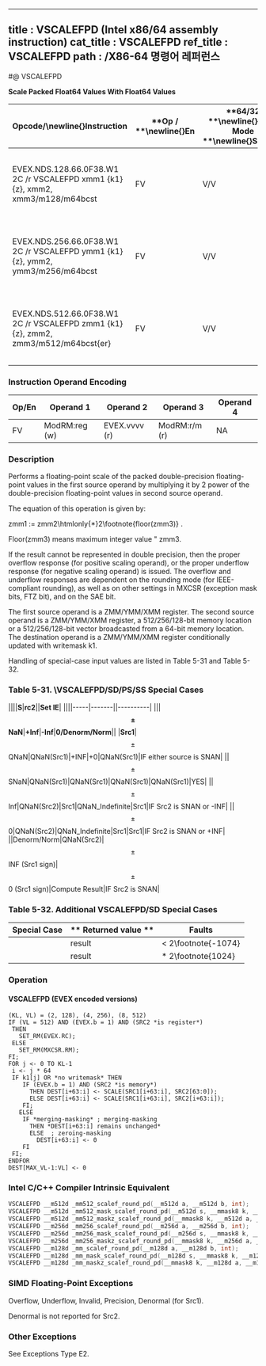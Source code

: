 ----------------------------
title : VSCALEFPD (Intel x86/64 assembly instruction)
cat_title : VSCALEFPD
ref_title : VSCALEFPD
path : /X86-64 명령어 레퍼런스
----------------------------
#@ VSCALEFPD

**Scale Packed Float64 Values With Float64 Values**

|**Opcode/**\newline{}**Instruction**|**Op / **\newline{}**En**|**64/32 **\newline{}**bit Mode **\newline{}**Support**|**CPUID **\newline{}**Feature **\newline{}**Flag**|**Description**|
|------------------------------------|-------------------------|------------------------------------------------------|--------------------------------------------------|---------------|
|EVEX.NDS.128.66.0F38.W1 2C /r VSCALEFPD xmm1 {k1}{z}, xmm2, xmm3/m128/m64bcst|FV|V/V|AVX512VLAVX512F|Scale the packed double-precision floating-point values in xmm2 using values from xmm3/m128/m64bcst. Under writemask k1.|
|EVEX.NDS.256.66.0F38.W1 2C /r VSCALEFPD ymm1 {k1}{z}, ymm2, ymm3/m256/m64bcst|FV|V/V|AVX512VLAVX512F|Scale the packed double-precision floating-point values in ymm2 using values from ymm3/m256/m64bcst. Under writemask k1.|
|EVEX.NDS.512.66.0F38.W1 2C /r VSCALEFPD zmm1 {k1}{z}, zmm2, zmm3/m512/m64bcst{er}|FV|V/V|AVX512F|Scale the packed double-precision floating-point values in zmm2 using values from zmm3/m512/m64bcst. Under writemask k1.|
### Instruction Operand Encoding


|Op/En|Operand 1|Operand 2|Operand 3|Operand 4|
|-----|---------|---------|---------|---------|
|FV|ModRM:reg (w)|EVEX.vvvv (r)|ModRM:r/m (r)|NA|
### Description


Performs a floating-point scale of the packed double-precision floating-point values in the first source operand by multiplying it by 2 power of the double-precision floating-point values in second source operand.

The equation of this operation is given by:

zmm1 := zmm2\htmlonly{*}2\footnote{floor(zmm3)} .

Floor(zmm3) means maximum integer value  " zmm3.

If the result cannot be represented in double precision, then the proper overflow response (for positive scaling operand), or the proper underflow response (for negative scaling operand) is issued. The overflow and underflow responses are dependent on the rounding mode (for IEEE-compliant rounding), as well as on other settings in MXCSR (exception mask bits, FTZ bit), and on the SAE bit.

The first source operand is a ZMM/YMM/XMM register. The second source operand is a ZMM/YMM/XMM register, a 512/256/128-bit memory location or a 512/256/128-bit vector broadcasted from a 64-bit memory location. The destination operand is a ZMM/YMM/XMM register conditionally updated with writemask k1.

Handling of special-case input values are listed in Table 5-31 and Table 5-32.

### Table 5-31. \VSCALEFPD/SD/PS/SS Special Cases


||||**S**|**rc2**||**Set IE**|
||||-----|-------||----------|
|||**$$\pm$$NaN**|**+Inf**|**-Inf**|**0/Denorm/Norm**||
|**Src1**|$$\pm$$QNaN|QNaN(Src1)|+INF|+0|QNaN(Src1)|IF either source is SNAN|
||$$\pm$$SNaN|QNaN(Src1)|QNaN(Src1)|QNaN(Src1)|QNaN(Src1)|YES|
||$$\pm$$Inf|QNaN(Src2)|Src1|QNaN_Indefinite|Src1|IF Src2 is SNAN or -INF|
||$$\pm$$0|QNaN(Src2)|QNaN_Indefinite|Src1|Src1|IF Src2 is SNAN or +INF|
||Denorm/Norm|QNaN(Src2)|$$\pm$$INF (Src1 sign)|$$\pm$$0 (Src1 sign)|Compute Result|IF Src2 is SNAN|
### Table 5-32. Additional VSCALEFPD/SD Special Cases


|**Special Case**|** Returned value **|**Faults**|
|----------------|--------------------|----------|
||result| < 2\footnote{-1074}|$$\pm$$0 or $$\pm$$Min-Denormal (Src1 sign)|Underflow|
||result| *   2\footnote{1024}|$$\pm$$INF (Src1 sign) or $$\pm$$Max-normal (Src1 sign)|Overflow|

### Operation
#### VSCALEFPD (EVEX encoded versions)
```info-verb
(KL, VL) = (2, 128), (4, 256), (8, 512)
IF (VL = 512) AND (EVEX.b = 1) AND (SRC2 *is register*)
 THEN
   SET_RM(EVEX.RC);
 ELSE 
   SET_RM(MXCSR.RM);
FI;
FOR j  <- 0 TO KL-1
 i  <- j * 64
 IF k1[j] OR *no writemask* THEN
    IF (EVEX.b = 1) AND (SRC2 *is memory*)
      THEN DEST[i+63:i]  <- SCALE(SRC1[i+63:i], SRC2[63:0]);
      ELSE DEST[i+63:i] <-  SCALE(SRC1[i+63:i], SRC2[i+63:i]);
    FI;
   ELSE 
    IF *merging-masking* ; merging-masking
      THEN *DEST[i+63:i] remains unchanged*
      ELSE  ; zeroing-masking
        DEST[i+63:i] <-  0
    FI
 FI;
ENDFOR
DEST[MAX_VL-1:VL]  <- 0
```

### Intel C/C++ Compiler Intrinsic Equivalent

```cpp
VSCALEFPD __m512d _mm512_scalef_round_pd(__m512d a, __m512d b, int);
VSCALEFPD __m512d _mm512_mask_scalef_round_pd(__m512d s, __mmask8 k, __m512d a, __m512d b, int);
VSCALEFPD __m512d _mm512_maskz_scalef_round_pd(__mmask8 k, __m512d a, __m512d b, int);
VSCALEFPD __m256d _mm256_scalef_round_pd(__m256d a, __m256d b, int);
VSCALEFPD __m256d _mm256_mask_scalef_round_pd(__m256d s, __mmask8 k, __m256d a, __m256d b, int);
VSCALEFPD __m256d _mm256_maskz_scalef_round_pd(__mmask8 k, __m256d a, __m256d b, int);
VSCALEFPD __m128d _mm_scalef_round_pd(__m128d a, __m128d b, int);
VSCALEFPD __m128d _mm_mask_scalef_round_pd(__m128d s, __mmask8 k, __m128d a, __m128d b, int);
VSCALEFPD __m128d _mm_maskz_scalef_round_pd(__mmask8 k, __m128d a, __m128d b, int);
```
### SIMD Floating-Point Exceptions


Overflow, Underflow, Invalid, Precision, Denormal (for Src1).

Denormal is not reported for Src2.

### Other Exceptions


See Exceptions Type E2.

